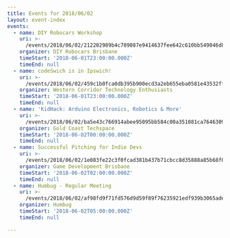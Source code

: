 ```yaml
---
title: Events for 2018/06/02
layout: event-index
events:
  - name: DIY Robocars Workshop
    uri: >-
      /events/2018/06/02/212202989b4c709087e9414637fee642c610bb549046d80bcbe3c47e6cb8f726
    organizer: DIY Robocars Brisbane
    timeStart: '2018-06-01T23:00:00.000Z'
    timeEnd: null
  - name: codeSwich is in Ipswich!
    uri: >-
      /events/2018/06/02/459c1b0fca0db395b900ecd3a2eb655eba0581e43532ffba18529ef264b1fc99
    organizer: Western Corridor Technology Enthusiasts
    timeStart: '2018-06-01T23:00:00.000Z'
    timeEnd: null
  - name: 'KidHack: Arduino Electronics, Robotics & More'
    uri: >-
      /events/2018/06/02/ba5e43c766914abee95095bb584c00a351081ca764630997b1af0d97be60f309
    organizer: Gold Coast Techspace
    timeStart: '2018-06-02T00:00:00.000Z'
    timeEnd: null
  - name: Successful Pitching for Indie Devs
    uri: >-
      /events/2018/06/02/1e083fe22c3f0fcad381b437b71cbcc8d35888a85b68f0bb4d9cfa37e6d6d05f
    organizer: Game Development Brisbane
    timeStart: '2018-06-02T02:00:00.000Z'
    timeEnd: null
  - name: Humbug - Regular Meeting
    uri: >-
      /events/2018/06/02/af98fd9f71fd576d9d59f89f76235921edf939b3065adee30185108cafe5c7de
    organizer: Humbug
    timeStart: '2018-06-02T05:00:00.000Z'
    timeEnd: null

---
```

